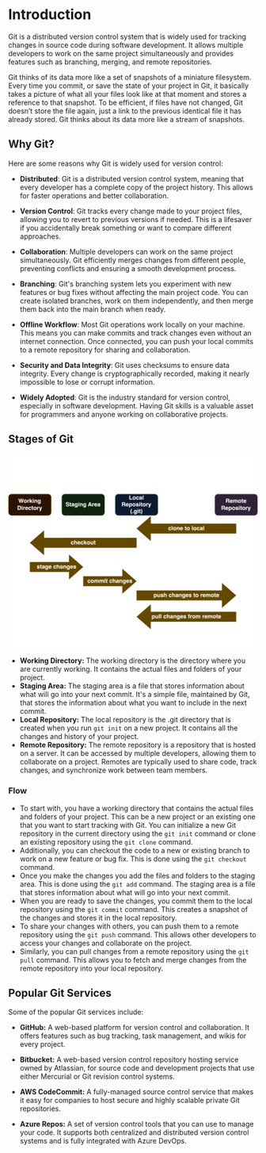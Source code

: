 # Introduction

Git is a distributed version control system that is widely used for tracking changes in source code during software development. It allows multiple developers to work on the same project simultaneously and provides features such as branching, merging, and remote repositories.

Git thinks of its data more like a set of snapshots of a miniature filesystem. Every time you commit, or save the state of your project in Git, it basically takes a picture of what all your files look like at that moment and stores a reference to that snapshot. To be efficient, if files have not changed, Git doesn’t store the file again, just a link to the previous identical file it has already stored. Git thinks about its data more like a stream of snapshots.

## Why Git?

Here are some reasons why Git is widely used for version control:

* **Distributed**: Git is a distributed version control system, meaning that every developer has a complete copy of the project history. This allows for faster operations and better collaboration.

* **Version Control**: Git tracks every change made to your project files, allowing you to revert to previous versions if needed. This is a lifesaver if you accidentally break something or want to compare different approaches.

* **Collaboration**:  Multiple developers can work on the same project simultaneously. Git efficiently merges changes from different people, preventing conflicts and ensuring a smooth development process.

* **Branching**:  Git's branching system lets you experiment with new features or bug fixes without affecting the main project code.  You can create isolated branches, work on them independently, and then merge them back into the main branch when ready.

* **Offline Workflow**:  Most Git operations work locally on your machine. This means you can make commits and track changes even without an internet connection. Once connected, you can push your local commits to a remote repository for sharing and collaboration.

* **Security and Data Integrity**: Git uses checksums to ensure data integrity. Every change is cryptographically recorded, making it nearly impossible to lose or corrupt information.

* **Widely Adopted**:  Git is the industry standard for version control, especially in software development.  Having Git skills is a valuable asset for programmers and anyone working on collaborative projects.

## Stages of Git

![Core Concepts](images/git_text.png)

- **Working Directory:** The working directory is the directory where you are currently working. It contains the actual files and folders of your project.
- **Staging Area:** The staging area is a file that stores information about what will go into your next commit. It's a simple file, maintained by Git, that stores the information about what you want to include in the next commit.
- **Local Repository:** The local repository is the .git directory that is created when you run `git init` on a new project. It contains all the changes and history of your project.
- **Remote Repository:** The remote repository is a repository that is hosted on a server. It can be accessed by multiple developers, allowing them to collaborate on a project. Remotes are typically used to share code, track changes, and synchronize work between team members.

### Flow
* To start with, you have a working directory that contains the actual files and folders of your project. This can be a new project or an existing one that you want to start tracking with Git. You can initialize a new Git repository in the current directory using the `git init` command or clone an existing repository using the `git clone` command.
* Additionally, you can checkout the code to a new or existing branch to work on a new feature or bug fix. This is done using the `git checkout` command.
* Once you make the changes you add the files and folders to the staging area. This is done using the `git add` command. The staging area is a file that stores information about what will go into your next commit.
* When you are ready to save the changes, you commit them to the local repository using the `git commit` command. This creates a snapshot of the changes and stores it in the local repository.
* To share your changes with others, you can push them to a remote repository using the `git push` command. This allows other developers to access your changes and collaborate on the project.
* Similarly, you can pull changes from a remote repository using the `git pull` command. This allows you to fetch and merge changes from the remote repository into your local repository.

## Popular Git Services

Some of the popular Git services include:

- **GitHub:** A web-based platform for version control and collaboration. It offers features such as bug tracking, task management, and wikis for every project.

- **Bitbucket:** A web-based version control repository hosting service owned by Atlassian, for source code and development projects that use either Mercurial or Git revision control systems.

- **AWS CodeCommit:** A fully-managed source control service that makes it easy for companies to host secure and highly scalable private Git repositories.

- **Azure Repos:** A set of version control tools that you can use to manage your code. It supports both centralized and distributed version control systems and is fully integrated with Azure DevOps.